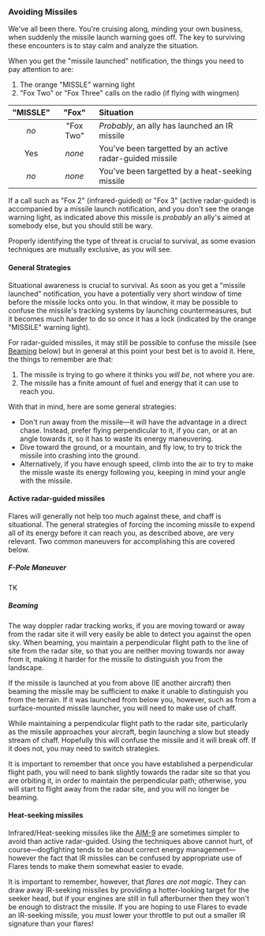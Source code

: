 ### Avoiding Missiles

We've all been there. You're cruising along, minding your own business, when
suddenly the missile launch warning goes off. The key to surviving these
encounters is to stay calm and analyze the situation.

When you get the "missile launched" notification, the things you need to pay
attention to are:

1. The orange "MISSLE" warning light
1. "Fox Two" or "Fox Three" calls on the radio (if flying with wingmen)

"MISSLE" | "Fox" | Situation
:-:|:-:|:-
*no* | "Fox Two" | *Probably*, an ally has launched an IR missile
Yes  | *none* | You've been targetted by an active radar-guided missile
*no* | *none* | You've been targetted by a heat-seeking missile

If a call such as "Fox 2" (infrared-guided) or "Fox 3" (active radar-guided)
is accompanied by a missile launch notification, and you don't see the orange
warning light, as indicated above this missile is *probably* an ally's aimed
at somebody else, but you should still be wary.

Properly identifying the type of threat is crucial to survival, as some
evasion techniques are mutually exclusive, as you will see.

#### General Strategies

Situational awareness is crucial to survival. As soon as you get a "missile
launched" notification, you have a potentially very short window of time
before the missile locks onto you. In that window, it may be possible to
confuse the missile's tracking systems by launching countermeasures, but
it becomes much harder to do so once it has a lock (indicated by the orange
"MISSILE" warning light).

For radar-guided missiles, it may still be possible to confuse the missile
(see [Beaming](#beaming) below) but in general at this point your best bet
is to avoid it. Here, the things to remember are that:

1. The missile is trying to go where it thinks you *will be*, not where you
   are.
1. The missile has a finite amount of fuel and energy that it can use to reach
   you.

With that in mind, here are some general strategies:

- Don't run away from the missile—it will have the advantage in a direct
  chase. Instead, prefer flying perpendicular to it, if you can, or at
  an angle towards it, so it has to waste its energy maneuvering.
- Dive toward the ground, or a mountain, and fly low, to try to trick the
  missile into crashing into the ground.
- Alternatively, if you have enough speed, climb into the air to try to
  make the missle waste its energy following you, keeping in mind your
  angle with the missile.

#### Active radar-guided missiles

Flares will generally not help too much against these, and chaff is
situational. The general strategies of forcing the incoming missile to expend
all of its energy before it can reach you, as described above, are very
relevant. Two common maneuvers for accomplishing this are covered below.

##### F-Pole Maneuver

TK

##### Beaming

The way doppler radar tracking works, if you are moving toward or away from
the radar site it will very easily be able to detect you against the open sky.
When beaming, you maintain a perpendicular flight path to the line of site
from the radar site, so that you are neither moving towards nor away from it,
making it harder for the missile to distinguish you from the landscape.

If the missile is launched at you from above (IE another aircraft) then
beaming the missile may be sufficient to make it unable to distinguish you
from the terrain. If it was launched from below you, however, such as from a
surface-mounted missile launcher, you will need to make use of chaff.

While maintaining a perpendicular flight path to the radar site, particularly
as the missile approaches your aircraft, begin launching a slow but steady
stream of chaff. Hopefully this will confuse the missile and it will break off.
If it does not, you may need to switch strategies.

It is important to remember that once you have established a perpendicular
flight path, you will need to bank slightly towards the radar site so that you
are orbiting it, in order to maintain the perpendicular path; otherwise, you
will start to flight away from the radar site, and you will no longer be
beaming.


#### Heat-seeking missiles

Infrared/Heat-seeking missiles like the [AIM-9](#aim-9-sidewinder) are
sometimes simpler to avoid than active radar-guided. Using the techniques
above cannot hurt, of course—dogfighting tends to be about correct energy
management—however the fact that IR missiles can be confused by appropriate
use of Flares tends to make them somewhat easier to evade.

It is important to remember, however, that *flares are not magic*. They can
draw away IR-seeking missiles by providing a hotter-looking target for the
seeker head, but if your engines are still in full afterburner then they won't
be enough to distract the missile. If you are hoping to use Flares to evade an
IR-seeking missile, you *must* lower your throttle to put out a smaller IR
signature than your flares!

